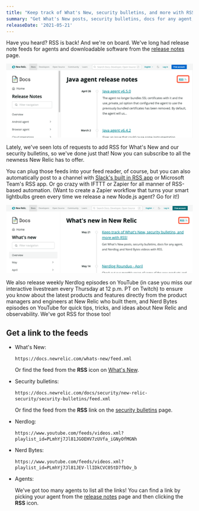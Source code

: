 ```yaml
---
title: "Keep track of What's New, security bulletins, and more with RSS!"
summary: "Get What's New posts, security bulletins, docs for any agent, and Nerdlog and Nerd Bytes videos with RSS."
releaseDate: '2021-05-21'
---
```


Have you heard? RSS is back! And we're on board. We've long had release note feeds for agents and downloadable software from the [release notes](https://docs.newrelic.com/docs/release-notes/) page.

![Java agent RSS feed on the release notes page](./images/agent-rss-feed.png "Each agent has an RSS feed at the top of the release notes page")

Lately, we've seen lots of requests to add RSS for What's New and our security bulletins, so we've done just that! Now you can subscribe to all the newness New Relic has to offer.

You can plug those feeds into your feed reader, of course, but you can also automatically post to a channel with [Slack's built in RSS app](https://slack.com/help/articles/218688467-Add-RSS-feeds-to-Slack) or Microsoft Team's RSS app. Or go crazy with IFTTT or Zapier for all manner of RSS-based automation. (Want to create a Zapier workflow that turns your smart lightbulbs green every time we release a new Node.js agent? Go for it!)

![RSS feed link on the What's New page](./images/whats-new-rss.png "RSS feed is at the top of What's New")

We also release weekly Nerdlog episodes on YouTube (in case you miss our interactive livestream every Thursday at 12 p.m. PT on Twitch) to ensure you know about the latest products and features directly from the product managers and engineers at New Relic who built them, and Nerd Bytes episodes on YouTube for quick tips, tricks, and ideas about New Relic and observability. We've got RSS for those too!

## Get a link to the feeds

* What's New:

    ```
    https://docs.newrelic.com/whats-new/feed.xml
    ```

    Or find the feed from the **RSS** icon on [What's New](https://docs.newrelic.com/whats-new/).
* Security bulletins:

    ```
    https://docs.newrelic.com/docs/security/new-relic-security/security-bulletins/feed.xml
    ```

    Or find the feed from the **RSS** link on the [security bulletins](https://docs.newrelic.com/docs/security/security-privacy/information-security/security-bulletins/) page.
* Nerdlog:

    ```
    https://www.youtube.com/feeds/videos.xml?playlist_id=PLmhYj7Jl81JGOEHV7zUVfa_iGNyOfMGNh
    ```
* Nerd Bytes:

    ```
    https://www.youtube.com/feeds/videos.xml?playlist_id=PLmhYj7Jl81JEV-llIDkCVC05tD7fbOv_b
    ```
* Agents:

    We've got too many agents to list all the links! You can find a link by picking your agent from the [release notes](https://docs.newrelic.com/docs/release-notes/) page and then clicking the **RSS** icon.